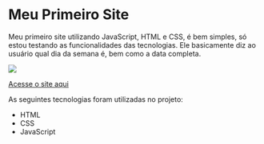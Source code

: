# Meu Primeiro Site
Meu primeiro site utilizando JavaScript, HTML e CSS, é bem simples, só estou testando as funcionalidades
das tecnologias. Ele basicamente diz ao usuário qual dia da semana é, bem como a data completa.

<img src = "https://i.postimg.cc/MTxXpd5C/Whats-App-Image-2021-10-05-at-23-56-56.jpg">

<a href="agitated-payne-f5c361.netlify.app">Acesse o site aqui</a>

As seguintes tecnologias foram utilizadas no projeto:

- HTML
- CSS
- JavaScript
